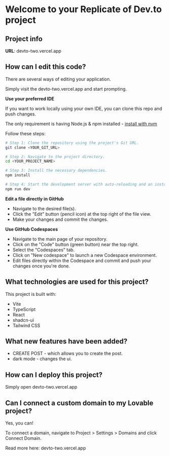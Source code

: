 # Welcome to your Replicate of Dev.to project

## Project info

**URL**: devto-two.vercel.app

## How can I edit this code?

There are several ways of editing your application.

Simply visit the devto-two.vercel.app and start prompting.

**Use your preferred IDE**

If you want to work locally using your own IDE, you can clone this repo and push changes. 

The only requirement is having Node.js & npm installed - [install with nvm](https://github.com/nvm-sh/nvm#installing-and-updating)

Follow these steps:

```sh
# Step 1: Clone the repository using the project's Git URL.
git clone <YOUR_GIT_URL>

# Step 2: Navigate to the project directory.
cd <YOUR_PROJECT_NAME>

# Step 3: Install the necessary dependencies.
npm install

# Step 4: Start the development server with auto-reloading and an instant preview.
npm run dev
```

**Edit a file directly in GitHub**

- Navigate to the desired file(s).
- Click the "Edit" button (pencil icon) at the top right of the file view.
- Make your changes and commit the changes.

**Use GitHub Codespaces**

- Navigate to the main page of your repository.
- Click on the "Code" button (green button) near the top right.
- Select the "Codespaces" tab.
- Click on "New codespace" to launch a new Codespace environment.
- Edit files directly within the Codespace and commit and push your changes once you're done.

## What technologies are used for this project?

This project is built with:

- Vite
- TypeScript
- React
- shadcn-ui
- Tailwind CSS

## What new features have been added?
- CREATE POST - which allows you to create the post.
- dark mode - changes the ui.



## How can I deploy this project?

Simply open devto-two.vercel.app

## Can I connect a custom domain to my Lovable project?

Yes, you can!

To connect a domain, navigate to Project > Settings > Domains and click Connect Domain.

Read more here: devto-two.vercel.app
